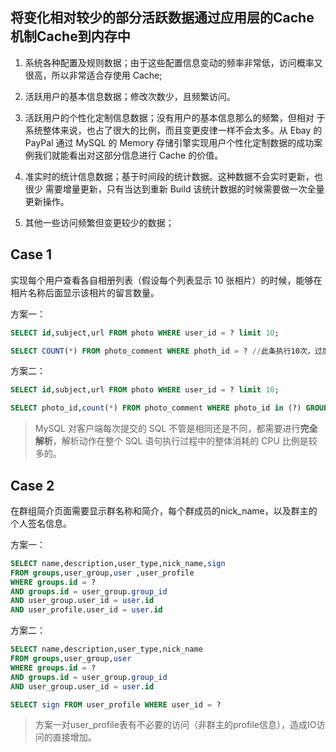 ## 将**变化相对较少的部分活跃数据**通过应用层的Cache机制Cache到内存中

  1. 系统各种配置及规则数据；由于这些配置信息变动的频率非常低，访问概率又很高，所以非常适合存使用 Cache;
  
  2. 活跃用户的基本信息数据；修改次数少，且频繁访问。
  
  3. 活跃用户的个性化定制信息数据；没有用户的基本信息那么的频繁，但相对
  于系统整体来说，也占了很大的比例，而且变更皮律一样不会太多。从 Ebay 的 PayPal 通过
  MySQL 的 Memory 存储引擎实现用户个性化定制数据的成功案例我们就能看出对这部分信息进行
  Cache 的价值。
  
  4. 准实时的统计信息数据；基于时间段的统计数据。这种数据不会实时更新，也很少
需要增量更新，只有当达到重新 Build 该统计数据的时候需要做一次全量更新操作。

  5. 其他一些访问频繁但变更较少的数据；

## Case 1

实现每个用户查看各自相册列表（假设每个列表显示 10 张相片）的时候，能够在相片名称后面显示该相片的留言数量。

方案一：
```sql
SELECT id,subject,url FROM photo WHERE user_id = ? limit 10;

SELECT COUNT(*) FROM photo_comment WHERE photh_id = ? //此条执行10次，过度依赖面向对象思想，过渡弱化 SQL 语句的功能造成的资源浪费
```

方案二：
```sql
SELECT id,subject,url FROM photo WHERE user_id = ? limit 10;

SELECT photo_id,count(*) FROM photo_comment WHERE photo_id in (?) GROUP BY photo_id  //此条执行1次 
```
> MySQL 对客户端每次提交的 SQL 不管是相同还是不同，都需要进行**完全解析**，解析动作在整个 SQL 语句执行过程中的整体消耗的 CPU 比例是较多的。

## Case 2
在群组简介页面需要显示群名称和简介，每个群成员的nick_name，以及群主的个人签名信息。

方案一：
```sql
SELECT name,description,user_type,nick_name,sign
FROM groups,user_group,user ,user_profile
WHERE groups.id = ?
AND groups.id = user_group.group_id
AND user_group.user_id = user.id
AND user_profile.user_id = user.id
```

方案二：
```sql
SELECT name,description,user_type,nick_name
FROM groups,user_group,user
WHERE groups.id = ?
AND groups.id = user_group.group_id
AND user_group.user_id = user.id

SELECT sign FROM user_profile WHERE user_id = ?
```
> 方案一对user_profile表有不必要的访问（非群主的profile信息），造成IO访问的直接增加。
